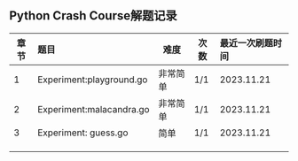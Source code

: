 ## Python Crash Course解题记录

| 章节 | **题目**           | **难度** | **次数** | **最近一次刷题时间** |
| ---- | :----------------------- | -------------- | -------------- | :------------------------- |
| 1    | Experiment:playground.go | 非常简单       | 1/1            | 2023.11.21                 |
| 2    | Experiment:malacandra.go | 非常简单       | 1/1            | 2023.11.21                 |
| 3    | Experiment: guess.go     | 简单           | 1/1            | 2023.11.21                 |
|      |                          |                |                |                            |
|      |                          |                |                |                            |
|      |                          |                |                |                            |
